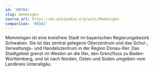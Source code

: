 ```yaml
---
id: '09764'
slug: memmingen
source_url: https://de.wikipedia.org/wiki/Memmingen
comparison: '09162'
---
```


Memmingen ist eine kreisfreie Stadt im bayerischen Regierungsbezirk Schwaben. Sie ist das zentral gelegene Oberzentrum und das Schul-, Verwaltungs- und Handelszentrum in der Region Donau-Iller. Das Stadtgebiet grenzt im Westen an die Iller, den Grenzfluss zu Baden-Württemberg, und ist nach Norden, Osten und Süden umgeben vom Landkreis Unterallgäu.
